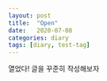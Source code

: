 ```yaml
---
layout: post
title:  "Open"
date:   2020-07-08
categories: diary
tags: [diary, test-tag]
---
```

열었다! 글을 꾸준히 작성해보자
